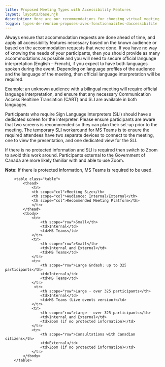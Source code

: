 ```yaml
---
title: Proposed Meeting Types with Accessibility Features
layout: layouts/base.njk
description: Here are our recommendations for choosing virtual meeting platforms based on the type of meeting or event, number of people, and content shared.
toggle: types-de-reunion-proposes-avec-fonctionnalites-daccessibilite
---
```


<p class="mrgn-tp-md">Always ensure that accommodation requests are done ahead of time, and apply all accessibility features necessary based on the known audience or based on the accommodation requests that were done. If you have no way of knowing the needs of your participants, then you should provide as many accommodations as possible and you will need to secure official language interpretation (English &ndash; French), if you expect to have both languages spoken during the event. Depending on language profiles of the audience and the language of the meeting, then official language interpretation will be required.</p>

Example: an unknown audience with a bilingual meeting will require official language interpretation, and ensure that any necessary Communication Access Realtime Translation (CART) and SLI are available in both languages.

Participants who require Sign Language Interpreters (SLI) should have a dedicated screen for the interpreter. Please ensure participants are aware that two screens is recommended so they can plan their set-up prior to the meeting. The temporary SLI workaround for MS Teams is to ensure the required attendees have two separate devices to connect to the meeting, one to view the presentation, and one dedicated view for the SLI.

If there is no protected information and SLI is required then switch to Zoom to avoid this work around. Participants external to the Government of Canada are more likely familiar with and able to use Zoom.
<p class="mrgn-bttm-md"><strong>Note:</strong> If there is protected information, MS Teams is required to be used.</p>

    	<table class="table">
    		<thead>
                <tr>
                <th scope="col">Meeting Size</th>
                <th scope="col">Audience: Internal/External</th>
                <th scope="col">Recommended Meeting Platform</th>
                </tr>
    		</thead>
            <tbody>
                <tr>
                    <th scope="row">Small</th>
                    <td>Internal</td>
                    <td>MS Teams</td>
                </tr>
                <tr>
    				<th scope="row">Small</th>
                    <td>Internal and External</td>
                    <td>MS Teams</td>
                </tr>
                <tr>
    				<th scope="row">Large &ndash; up to 325 participants</th>
                    <td>Internal</td>
                    <td>MS Teams</td>
                </tr>
                 <tr>
    				<th scope="row">Large - over 325 participants</th>
                    <td>Internal</td>
                    <td>MS Teams (Live events version)</td>
                </tr>
                <tr>
    				<th scope="row">Large - over 325 participants</th>
                    <td>Internal and External</td>
                    <td>Zoom (if no protected information)</td>
                </tr>
                <tr>
    				<th scope="row">Consultations with Canadian citizens</th>
                    <td>External</td>
                    <td>Zoom (if no protected information)</td>
                </tr>
    		</tbody>
        </table>
